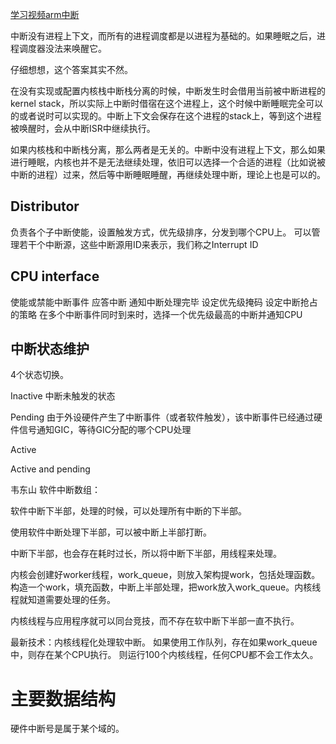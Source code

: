 [学习视频arm中断](https://www.bilibili.com/video/BV1Qt4y1M7xs/?spm_id_from=333.337.search-card.all.click&vd_source=238ae623fc8447b840a509ffd36fb24e)

中断没有进程上下文，而所有的进程调度都是以进程为基础的。如果睡眠之后，进程调度器没法来唤醒它。

仔细想想，这个答案其实不然。

在没有实现或配置内核栈中断栈分离的时候，中断发生时会借用当前被中断进程的kernel stack，所以实际上中断时借宿在这个进程上，这个时候中断睡眠完全可以的或者说时可以实现的。中断上下文会保存在这个进程的stack上，等到这个进程被唤醒时，会从中断ISR中继续执行。

如果内核栈和中断栈分离，那么两者是无关的。中断中没有进程上下文，那么如果进行睡眠，内核也并不是无法继续处理，依旧可以选择一个合适的进程（比如说被中断的进程）过来，然后等中断睡眠睡醒，再继续处理中断，理论上也是可以的。

## Distributor

负责各个子中断使能，设置触发方式，优先级排序，分发到哪个CPU上。
可以管理若干个中断源，这些中断源用ID来表示，我们称之Interrupt ID

## CPU interface
使能或禁能中断事件
应答中断
通知中断处理完毕
设定优先级掩码
设定中断抢占的策略
在多个中断事件同时到来时，选择一个优先级最高的中断并通知CPU

## 中断状态维护

4个状态切换。

Inactive
中断未触发的状态

Pending
由于外设硬件产生了中断事件（或者软件触发），该中断事件已经通过硬件信号通知GIC，等待GIC分配的哪个CPU处理


Active

Active and pending


韦东山
软件中断数组：

软件中断下半部，处理的时候，可以处理所有中断的下半部。

使用软件中断处理下半部，可以被中断上半部打断。

中断下半部，也会存在耗时过长，所以将中断下半部，用线程来处理。

内核会创建好worker线程，work_queue，则放入架构提work，包括处理函数。构造一个work，填充函数，中断上半部处理，把work放入work_queue。内核线程就知道需要处理的任务。

内核线程与应用程序就可以同台竞技，而不存在软中断下半部一直不执行。

最新技术：内核线程化处理软中断。
如果使用工作队列，存在如果work_queue中，则存在某个CPU执行。
则运行100个内核线程，任何CPU都不会工作太久。



# 主要数据结构

硬件中断号是属于某个域的。

